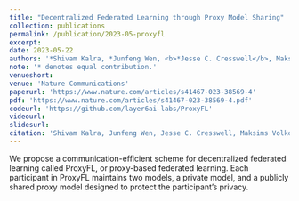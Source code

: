 ```yaml
---
title: "Decentralized Federated Learning through Proxy Model Sharing"
collection: publications
permalink: /publication/2023-05-proxyfl
excerpt: 
date: 2023-05-22
authors: '*Shivam Kalra, *Junfeng Wen, <b>*Jesse C. Cresswell</b>, Maksims Volkovs, Hamid R. Tizhoosh'
note: '* denotes equal contribution.'
venueshort:
venue: 'Nature Communications'
paperurl: 'https://www.nature.com/articles/s41467-023-38569-4'
pdf: 'https://www.nature.com/articles/s41467-023-38569-4.pdf'
codeurl: 'https://github.com/layer6ai-labs/ProxyFL'
videourl:
slidesurl:
citation: 'Shivam Kalra, Junfeng Wen, Jesse C. Cresswell, Maksims Volkovs, and Hamid R. Tizhoosh. Decentralized federated learning through proxy model sharing. Nature Communications 14, 2899, 2023.'
---
```

We propose a communication-efficient scheme for decentralized federated learning called ProxyFL, or proxy-based federated learning. Each participant in ProxyFL maintains two models, a private model, and a publicly shared proxy model designed to protect the participant’s privacy.
